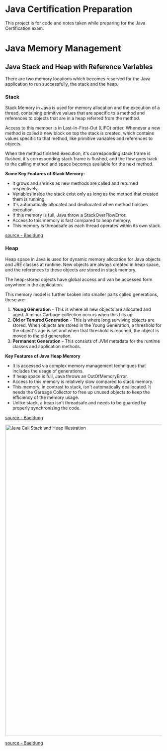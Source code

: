 # Java Certification Preparation

This project is for code and notes taken while preparing for the Java Certification exam.

# Java Memory Management

## Java Stack and Heap with Reference Variables

There are two memory locations which becomes reserved for the Java application to run successfully, the stack and
the heap.

### Stack

Stack Memory in Java is used for memory allocation and the execution of a thread, containing primitive values that are
specific to a method and references to objects that are in a heap referred from the method.

Access to this memoer is in Last-In-First-Out (LIFO) order. Whenever a new method is called a new block on top the stack 
is created, which contains values specific to that method, like primitive variables and references to objects.

When the method finished execution, it's corresponding stack frame is flushed, it's corresponding stack frame is flushed,
and the flow goes back to the calling method and space becomes available for the next method.

**Some Key Features of Stack Memory:**
 - It grows and shrinks as new methods are called and returned respectively.
 - Variables inside the stack exist only as long as the method that created them is running.
 - It's automatically allocated and deallocated when method finishes execution.
 - If this memory is full, Java throw a StackOverFlowError.
 - Access to this memory is fast compared to heap memory.
 - This memory is threadsafe as each thread operates within its own stack.

[source - Baeldung](https://www.baeldung.com/java-stack-heap)

### Heap

Heap space in Java is used for dynamic memory allocation for Java objects and JRE classes at runtime. New objects are
always created in heap space, and the references to these objects are stored in stack memory.

The heap-stored objects have global access and van be accessed form anywhere in the application.

This memory model is further broken into smaller parts called generations, these are:
1. **Young Generation** - This is where all new objects are allocated and aged. A minor Garbage collection occurs when this
fills up.
2. **Old or Tenured Generation** - This is where long surviving objects are stored. When objects are stored in the Young 
Generation, a threshold for the object's age is set and when that threshold is reached, the object is moved to the old
generation.
3. **Permanent Generation** - This consists of JVM metadata for the runtime classes and application methods.

**Key Features of Java Heap Memory**
 - It is accessed via complex memory management techniques that includes the usage of generations.
 - If heap space is full, Java throws an OutOfMemoryError.
 - Access to this memory is relatively slow compared to stack memory.
 - This memory, in contrast to stack, isn't automatically deallocated. It needs the Garbage Collector to free up unused
objects to keep the efficiency of the memory usage.
 - Unlike stack, a heap isn't threadsafe and needs to be guarded by properly synchronizing the code.

[source - Baeldung](https://www.baeldung.com/java-stack-heap)


<img alt="Java Call Stack and Heap Illustration" src="https://www.baeldung.com/wp-content/uploads/2018/07/java-heap-stack-diagram.png" width="1000px"/>

[source - Baeldung](https://www.baeldung.com/java-stack-heap)